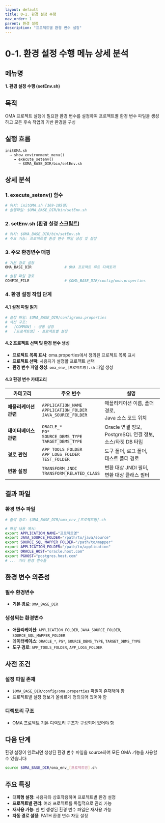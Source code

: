 ```yaml
---
layout: default
title: 0-1. 환경 설정 수행
nav_order: 1
parent: 환경 설정
description: "프로젝트별 환경 변수 설정"
---
```


# 0-1. 환경 설정 수행 메뉴 상세 분석

## 메뉴명
**1. 환경 설정 수행 (setEnv.sh)**

## 목적
OMA 프로젝트 실행에 필요한 환경 변수를 설정하여 프로젝트별 환경 변수 파일을 생성하고 모든 후속 작업의 기반 환경을 구성

## 실행 흐름
```
initOMA.sh 
  → show_environment_menu() 
    → execute_setenv() 
      → $OMA_BASE_DIR/bin/setEnv.sh
```

## 상세 분석

### 1. **execute_setenv() 함수**
```bash
# 위치: initOMA.sh (169-185행)
# 실행파일: $OMA_BASE_DIR/bin/setEnv.sh
```

### 2. **setEnv.sh (환경 설정 스크립트)**
```bash
# 위치: $OMA_BASE_DIR/bin/setEnv.sh
# 주요 기능: 프로젝트별 환경 변수 파일 생성 및 설정
```

### 3. **주요 환경변수 매핑**
```bash
# 기본 경로 설정
OMA_BASE_DIR               # OMA 프로젝트 루트 디렉토리

# 설정 파일 경로
CONFIG_FILE                # $OMA_BASE_DIR/config/oma.properties
```

### 4. **환경 설정 작업 단계**

#### **4.1 설정 파일 읽기**
```bash
# 설정 파일: $OMA_BASE_DIR/config/oma.properties
# 섹션 구조:
#   [COMMON] - 공통 설정
#   [프로젝트명] - 프로젝트별 설정
```

#### **4.2 프로젝트 선택 및 환경 변수 생성**
- **프로젝트 목록 표시**: oma.properties에서 정의된 프로젝트 목록 표시
- **프로젝트 선택**: 사용자가 설정할 프로젝트 선택
- **환경 변수 파일 생성**: `oma_env_[프로젝트명].sh` 파일 생성

#### **4.3 환경 변수 카테고리**

| 카테고리 | 주요 변수 | 설명 |
|---------|----------|------|
| **애플리케이션 관련** | `APPLICATION_NAME`<br>`APPLICATION_FOLDER`<br>`JAVA_SOURCE_FOLDER` | 애플리케이션 이름, 폴더 경로,<br>Java 소스 코드 위치 |
| **데이터베이스 관련** | `ORACLE_*`<br>`PG*`<br>`SOURCE_DBMS_TYPE`<br>`TARGET_DBMS_TYPE` | Oracle 연결 정보,<br>PostgreSQL 연결 정보,<br>소스/타겟 DB 타입 |
| **경로 관련** | `APP_TOOLS_FOLDER`<br>`APP_LOGS_FOLDER`<br>`TEST_FOLDER` | 도구 폴더, 로그 폴더,<br>테스트 폴더 경로 |
| **변환 설정** | `TRANSFORM_JNDI`<br>`TRANSFORM_RELATED_CLASS` | 변환 대상 JNDI 필터,<br>변환 대상 클래스 필터 |

## 결과 파일

### **환경 변수 파일**
```bash
# 출력 경로: $OMA_BASE_DIR/oma_env_[프로젝트명].sh

# 파일 내용 예시:
export APPLICATION_NAME="프로젝트명"
export JAVA_SOURCE_FOLDER="/path/to/java/source"
export SOURCE_SQL_MAPPER_FOLDER="/path/to/mapper"
export APPLICATION_FOLDER="/path/to/application"
export ORACLE_HOST="oracle.host.com"
export PGHOST="postgres.host.com"
# ... 기타 환경 변수들
```

## 환경 변수 의존성

### **필수 환경변수**
- **기본 경로**: `OMA_BASE_DIR`

### **생성되는 환경변수**
- **애플리케이션**: `APPLICATION_FOLDER`, `JAVA_SOURCE_FOLDER`, `SOURCE_SQL_MAPPER_FOLDER`
- **데이터베이스**: `ORACLE_*`, `PG*`, `SOURCE_DBMS_TYPE`, `TARGET_DBMS_TYPE`
- **도구 경로**: `APP_TOOLS_FOLDER`, `APP_LOGS_FOLDER`

## 사전 조건

### **설정 파일 존재**
- `$OMA_BASE_DIR/config/oma.properties` 파일이 존재해야 함
- 프로젝트별 설정 정보가 올바르게 정의되어 있어야 함

### **디렉토리 구조**
- OMA 프로젝트 기본 디렉토리 구조가 구성되어 있어야 함

## 다음 단계
환경 설정이 완료되면 생성된 환경 변수 파일을 source하여 모든 OMA 기능을 사용할 수 있습니다:
```bash
source $OMA_BASE_DIR/oma_env_[프로젝트명].sh
```

## 주요 특징
- **대화형 설정**: 사용자와 상호작용하며 프로젝트별 환경 설정
- **프로젝트별 관리**: 여러 프로젝트를 독립적으로 관리 가능
- **재사용 가능**: 한 번 생성된 환경 변수 파일은 재사용 가능
- **자동 경로 설정**: PATH 환경 변수 자동 설정

